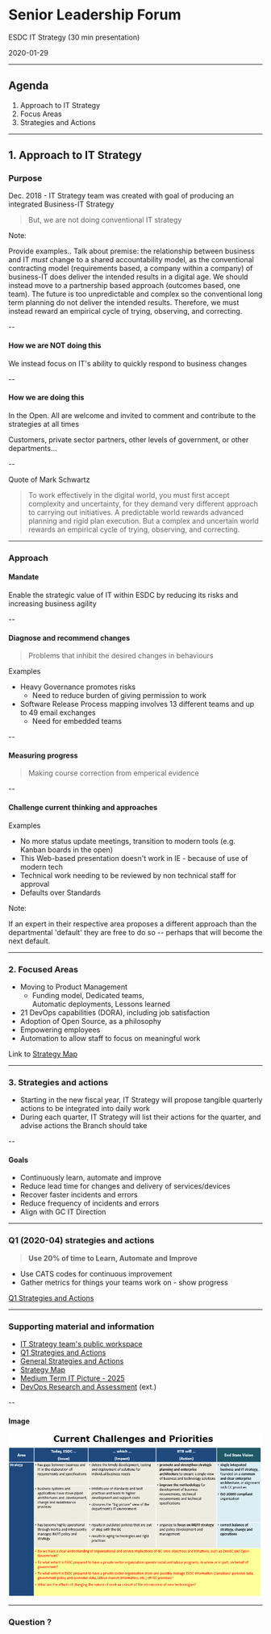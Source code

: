 <!--markdownlint-disable MD033-->
# Senior Leadership Forum

ESDC IT Strategy (30 min presentation)

2020-01-29

---

## Agenda

1. Approach to IT Strategy
2. Focus Areas
3. Strategies and Actions

---

## 1. Approach to IT Strategy

### Purpose

Dec. 2018 - IT Strategy team was created with goal of producing an integrated Business-IT Strategy

> But, we are not doing conventional IT strategy

Note:

Provide examples..
Talk about premise: the relationship between business and IT _must_ change to a shared accountability model, as the conventional contracting model (requirements based, a company within a company) of business-IT does deliver the intended results in a digital age. We should instead move to a partnership based approach (outcomes based, one team). The future is too unpredictable and complex so the conventional long term planning do not deliver the intended results. Therefore, we must instead reward an empirical cycle of trying, observing, and correcting.

--

#### How we are **NOT** doing this

We instead focus on IT's ability to quickly respond to business changes

--

#### How we are **doing** this

In the Open. All are welcome and invited to comment and contribute to the strategies at all times

Customers, private sector partners, other levels of government, or other departments...

--

Quote of Mark Schwartz

> To work effectively in the digital world, you must first accept complexity and uncertainty, for they demand very different approach to carrying out initiatives. A predictable world rewards advanced planning and rigid plan execution. But a complex and uncertain world rewards an empirical cycle of trying, observing, and correcting.

---

### Approach

#### Mandate

Enable the strategic value of IT within ESDC by reducing its risks and increasing business agility

--

#### Diagnose and recommend changes

> Problems that inhibit the desired changes in behaviours

<section style="text-align: left;">
Examples
</section>

- Heavy Governance promotes risks
  - Need to reduce burden of giving permission to work
- Software Release Process mapping involves 13 different teams and up to 49 email exchanges
  - Need for embedded teams

--

#### Measuring progress

> Making course correction from emperical evidence

--

#### Challenge current thinking and approaches

<section style="text-align: left;">
Examples
</section>

- No more status update meetings, transition to modern tools (e.g. Kanban boards in the open)
- This Web-based presentation doesn't work in IE - because of use of modern tech
- Technical work needing to be reviewed by non technical staff for approval
- Defaults over Standards

Note:

If an expert in their respective area proposes a different approach than the departmental 'default' they are free to do so -- perhaps that will become the next default.

---

### 2. Focused Areas

- Moving to Product Management
  - Funding model, Dedicated teams,  
    Automatic deployments, Lessons learned
- 21 DevOps capabilities (DORA), including job satisfaction
- Adoption of Open Source, as a philosophy
- Empowering employees
- Automation to allow staff to focus on meaningful work

Link to [Strategy Map](https://sara-sabr.github.io/ITStrategy/strategy-summary.html)

---

### 3. Strategies and actions

- Starting in the new fiscal year, IT Strategy will propose tangible quarterly actions to be integrated into daily work
- During each quarter, IT Strategy will list their actions for the quarter, and advise actions the Branch should take

--

#### Goals

- Continuously learn, automate and improve
- Reduce lead time for changes and delivery of services/devices
- Recover faster incidents and errors
- Reduce frequency of incidents and errors
- Align with GC IT Direction

---

### Q1 (2020-04) strategies and actions

> **Use 20% of time to Learn, Automate and Improve**

- Use CATS codes for continuous improvement
- Gather metrics for things your teams work on - show progress

[Q1 Strategies and Actions](https://sara-sabr.github.io/ITStrategy/strategy-learning-automating-improving.html)

---

### Supporting material and information

- [IT Strategy team's public workspace](https://github.com/sara-sabr/ITStrategy)
- [Q1 Strategies and Actions](https://sara-sabr.github.io/ITStrategy/strategy-learning-automating-improving.html)
- [General Strategies and Actions](https://sara-sabr.github.io/ITStrategy/strategies-actions.html)
- [Strategy Map](https://sara-sabr.github.io/ITStrategy/strategy-summary.html)
- [Medium Term IT Picture - 2025](https://sara-sabr.github.io/ITStrategy/it-picture-medium-term.html)
- [DevOps Research and Assessment](https://cloud.google.com/devops/) (ext.)

--

#### Image

![Table: Current challenges and priorities](assets/images/imit-moving-fwd-strategy.png)

---

<!--markdownlint-disable MD026-->
### Question ?
<!--markdownlint-enable MD026-->
